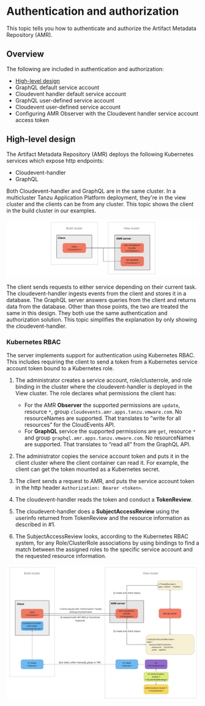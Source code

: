 # Authentication and authorization

This topic tells you how to authenticate and authorize the Artifact Metadata Repository (AMR).

## <a id='overview'></a> Overview

The following are included in authentication and authorization:

- [High-level design](#high-level-design)
- GraphQL default service account
- Cloudevent handler default service account
- GraphQL user-defined service account
- Cloudevent user-defined service account
- Configuring AMR Observer with the Cloudevent handler service account access token

## <a id='design'></a> High-level design

The Artifact Metadata Repository (AMR) deploys the following Kubernetes services which expose http endpoints: 

- Cloudevent-handler 
- GraphQL 

Both Cloudevent-handler and GraphQL are in the same cluster. In a multicluster
Tanzu Application Platform deployment, they're in the view cluster and the
clients can be from any cluster. This topic shows the client in the build
cluster in our examples.

![Diagram of the AMR package and components](../images/package-components.jpg)

The client sends requests to either service depending on their current task. The
cloudevent-handler ingests events from the client and stores it in a database.
The GraphQL server answers queries from the client and returns data from the
database. Other than those points, the two are treated the same in this design.
They both use the same authentication and authorization solution. This topic
simplifies the explanation by only showing the cloudevent-handler.

### <a id='rbac'></a> Kubernetes RBAC

The server implements support for authentication using Kubernetes RBAC. This
includes requiring the client to send a token from a Kubernetes service account
token bound to a Kubernetes role.

1. The administrator creates a service account, role/clusterrole, and role binding in the cluster where the cloudevent-handler is deployed in the View cluster. The role declares what permissions the client has: 

   * For the AMR **Observer** the supported permissions are `update`, resource `*`, group `cloudevents.amr.apps.tanzu.vmware.com`. No resourceNames are supported. That translates to “write for all resources” for the CloudEvents API.
   * For **GraphQL** service the supported permissions are `get`, resource `*` and group `graphql.amr.apps.tanzu.vmware.com`. No resourceNames are supported. That translates to “read all” from the GraphQL API.
2. The administrator copies the service account token and puts it in the client cluster where the client container can read it. For example, the client can get the token mounted as a Kubernetes secret.
3. The client sends a request to AMR, and puts the service account token in the http header `Authorization: Bearer <token>`.
4. The cloudevent-handler reads the token and conduct a **TokenReview**.
5. The cloudevent-handler does a **SubjectAccessReview** using the userinfo returned from TokenReview and the resource information as described in #1.
6. The SubjectAccessReview looks, according to the Kubernetes RBAC system, for any Role/ClusterRole associations by using bindings to find a match between the assigned roles to the specific service account and the requested resource information.

![AMR auth architecdture](../images/auth-architecture.jpg)
